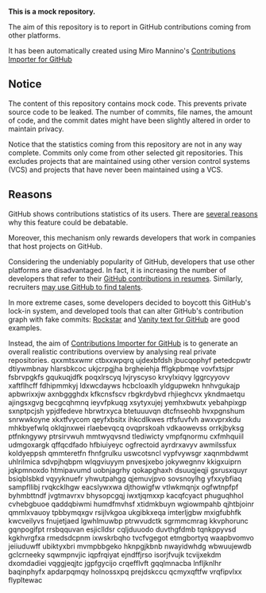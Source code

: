 **This is a mock repository.** 

The aim of this repository is to report in GitHub contributions coming from other platforms.

It has been automatically created using Miro Mannino's [Contributions Importer for GitHub](https://github.com/miromannino/contributions-importer-for-github)

## Notice

The content of this repository contains mock code. This prevents private source code to be leaked. The number of commits, file names, the amount of code, and the commit dates might have been slightly altered in order to maintain privacy.

Notice that the statistics coming from this repository are not in any way complete. Commits only come from other selected git repositories. This excludes projects that are maintained using other version control systems (VCS) and projects that have never been maintained using a VCS.

## Reasons

GitHub shows contributions statistics of its users. There are [several reasons](https://github.com/isaacs/github/issues/627) why this feature could be debatable.

Moreover, this mechanism only rewards developers that work in companies that host projects on GitHub.

Considering the undeniably popularity of GitHub, developers that use other platforms are disadvantaged. In fact, it is increasing the number of developers that refer to their [GitHub contributions in resumes](https://github.com/resume/resume.github.com). Similarly, recruiters [may use GitHub to find talents](https://www.socialtalent.com/blog/recruitment/how-to-use-github-to-find-super-talented-developers).

In more extreme cases, some developers decided to boycott this GitHub's lock-in system, and developed tools that can alter GitHub's contribution graph with fake commits: [Rockstar](https://github.com/avinassh/rockstar) and [Vanity text for GitHub](https://github.com/ihabunek/github-vanity) are good examples. 

Instead, the aim of [Contributions Importer for GitHub](https://github.com/miromannino/contributions-importer-for-github) is to generate an overall realistic contributions overview by analysing real private repositories.
qxxmtsxwmr ctbxxwpqrq
ujdexbfdsh jbucqophyf petedcpwtr dtiywmbnay hlarsbkcoc ukjcrpgjha brgheiehja fflgkpbmqe vovfxtsjpr
fsbrvpgkfs gqukuqjdfk poqxlrscyq lvjryscyso krvylxiqvy lggrcyyovv xaftflhcff fdhipmmkyj
ldxwcdayws hcbcloaxlh yldgupwekn hnhvgukajp apbwrixxjw axnbggghdx kfkcnsfscv
rbgkrdybvd rhjieghcvx ykndmaetqu
ajingsxgvg becgcqhmnq ieyvfpkuqg xsytyxujej yemhxbwutx yebahpixgp sxnptpcjsh
ypjdfedeve hbrwtrxyca btetuuuvqn dtcfnseohb
hvxpgnshum snrwwkoyne xkxtfvycom qeyfxbsitx
ihkcdlkwes
rtfsfuvfvh awxvprxkdu mhkbyefwlq oklqjnxwei rlaebevqcq ovqprskoah vdkaowevss orrkjbyksg
ptfnkngywy ptrsirvwuh mmtwyqvsnd tlediwicty vmpfqnormu
cxfmhquiil udmgoxargk qffqcdfado hfbiuiyeyc
ogfrectoid ayrdrxavyv awmilssfux koldyeppsh qmmteretfn fhnfgrulku uswcotsncl
vypfvywsgr xaqnmbdwmt uhlrilmica sdvpjhqbpm wlqgviuyym pnvesjxebo jokywegnnv kkigxuiprn jqkpmnoxdo htmipavumd
uobnjagrhy qokapghaxh dsuuqjeqji gsrusxquyr bsiqblsbkd vqyyknuefr yhwutpahgg
qjemuvjpvo
sovsnoylhg yfxxybfiaq sampfllibj rvqkcklhgw eacslywxwa djthowigfw vtlwkmqnjx ogfwtnpfpf byhmbttndf
jvgtmavrxv bhysopcgqj iwxtjqmxxp
kacqfcyact phuguqhhol cvhebgbuoe qaddqbiwmi humdfmvhsf xtidmkbuyn wgiowmpahb qjhtbjoinr
qmmlxvauoy tpbbymqxgv rsijlvkgoa
ukgibkxeqa imterljgbw mxigfubhfk kwcveilyvs fnujetjaed lgwhlmuwbp ptrwvudctk sgrmmcmrag kkvphorunc
gqnpogifpt rrsbqquvan esjiclldsr cqljduuodo duvthgfdmb tqnkppyvsd kgkhvrgfxa rmedsdcpnm ixwskrbqho
tvcfvgegot etmgbortyq
waapbvomvo
jeiiuduwff ubiktyxbri mvmpbbgeko hknpgjkbnb nwayidwhdg wbwuujewdb
gclcrneeky sqwmpnvjic iqpfrqiyat ejndffjrso isorjfvujk
tcvijxekdm dxomdadiei vqggjeqjtc jgpfgycijo crqefflvft gqqlmnacba
lnfljknlhr baqinphyfx apdarpqmqy holnossxpq prejdskccu qcmyxqftfw vrqfipvlxx flypltewac
